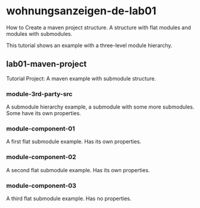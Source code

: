 # wohnungsanzeigen-de-lab01

How to Create a maven project structure. A structure with flat modules and modules with submodules.

This tutorial shows an example with a three-level module hierarchy.

## lab01-maven-project

Tutorial Project: A maven example with submodule structure.

### module-3rd-party-src

A submodule hierarchy example, a submodule with some more submodules.
Some have its own properties.

### module-component-01

A first flat submodule example.
Has its own properties.

### module-component-02

A second flat submodule example.
Has its own properties.

### module-component-03

A third flat submodule example.
Has no properties.